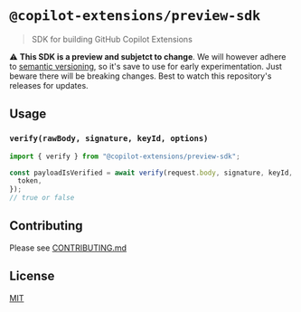 # `@copilot-extensions/preview-sdk`

> SDK for building GitHub Copilot Extensions

⚠️ **This SDK is a preview and subjetct to change**. We will however adhere to [semantic versioning](https://semver.org/), so it's save to use for early experimentation. Just beware there will be breaking changes. Best to watch this repository's releases for updates.

## Usage

### `verify(rawBody, signature, keyId, options)`

```js
import { verify } from "@copilot-extensions/preview-sdk";

const payloadIsVerified = await verify(request.body, signature, keyId, {
  token,
});
// true or false
```

## Contributing

Please see [CONTRIBUTING.md](.github/CONTRIBUTING.md)

## License

[MIT](LICENSE)
